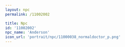 ```yaml
---
layout: npc
permalink: /11002002

title: Npc
id: '11002002'
npc_name: 'Anderson'
icon_url: 'portrait/npc/11000038_normaldoctor_p.png'
---
```

